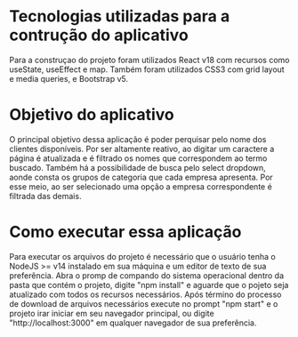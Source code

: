 # Tecnologias utilizadas para a contrução do aplicativo

Para a construçao do projeto foram utilizados React v18 com recursos como useState, useEffect e map.
Também foram utilizados CSS3 com grid layout e media queries, e Bootstrap v5.

# Objetivo do aplicativo

O principal objetivo dessa aplicação é poder perquisar pelo nome dos clientes disponíveis. Por ser altamente reativo, ao digitar um caractere a página é atualizada e é filtrado os nomes que correspondem ao termo buscado. Também há a possibilidade de busca pelo select dropdown, aonde consta os grupos de categoria que cada empresa apresenta. Por esse meio, ao ser selecionado uma opção a empresa correspondente é filtrada das demais.

# Como executar essa aplicação

Para executar os arquivos do projeto é necessário que o usuário tenha o NodeJS >= v14 instalado em sua máquina e
um editor de texto de sua preferência.
Abra o promp de compando do sistema operacional dentro da pasta que contém o projeto, digite "npm install" e aguarde que o pojeto seja atualizado com todos os recursos necessários.
Após término do processo de download de arquivos necessários execute no prompt "npm start" e o projeto irar iniciar em seu navegador principal, ou digite "http://localhost:3000" em qualquer navegador de sua preferência.
